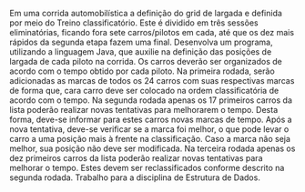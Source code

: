 
Em uma corrida automobilística a definição do grid de largada e definida por meio do Treino classificatório. Este é dividido em três sessões eliminatórias, ficando fora sete carros/pilotos em cada, até que os dez mais rápidos da segunda etapa fazem uma final.
Desenvolva um programa, utilizando a linguagem Java, que auxilie na definição das posições de largada de cada piloto na corrida.
Os carros deverão ser organizados de acordo com o tempo obtido por cada piloto.
Na primeira rodada, serão adicionadas as marcas de todos os 24 carros com suas
respectivas marcas de forma que, cara carro deve ser colocado na ordem classificatória de acordo com o tempo.
Na segunda rodada apenas os 17 primeiros carros da lista poderão realizar novas tentativas para melhorarem o tempo. Desta forma, deve-se informar para estes carros novas marcas de tempo. Após a nova tentativa, deve-se verificar se a marca foi melhor, o que pode levar o carro a uma posição mais à frente na classificação. Caso a marca não seja melhor, sua posição não deve ser modificada.
Na terceira rodada apenas os dez primeiros carros da lista poderão realizar novas tentativas para melhorar o tempo. Estes devem ser reclassificados conforme descrito na segunda rodada.
Trabalho para a disciplina de Estrutura de Dados.

